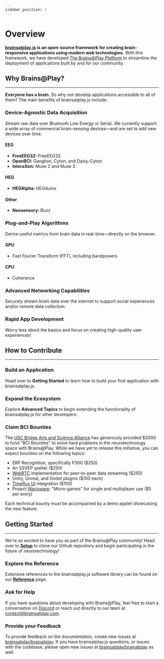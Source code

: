 ```yaml
---
sidebar_position: 1
---
```


# Overview
**[brainsatplay.js](https://github.com/brainsatplay/brainsatplay) is an open-source framework for creating brain-responsive applications using modern web technologies.** With this framework, we have developed [The Brains@Play Platform](https://app.brainsatplay.com) to streamline the deployment of applications built by and for our community.

## Why Brains@Play?
---

**Everyone has a brain.** So why not develop applications accessible to all of them? The main benefits of brainsatplay.js include:

### Device-Agnostic Data Acquisition
Stream raw data over Bluetooth Low Energy or Serial. We currently support a wide array of commercial brain-sensing devices—and are set to add new devices over time.

#### EEG
- **FreeEEG32:** FreeEEG32
- **OpenBCI:** Ganglion, Cyton, and Daisy-Cyton
- **InteraXon:** Muse 2 and Muse S

#### HEG
- **HEGAlpha:** HEGduino

#### Other
- **Neosensory:** Buzz

### Plug-and-Play Algorithms
Derive useful metrics from brain data in real-time—directly on the browser.

#### GPU
- Fast Fourier Transform (FFT), including bandpowers

#### CPU
- Coherence

### Advanced Networking Capabilities
Securely stream brain data over the internet to support social experiences and/or remote data collection. 

### Rapid App Development
Worry less about the basics and focus on creating high-quality user experiences!

## How to Contribute
---

### Build an Application
Head over to **Getting Started** to learn how to build your first application with brainsatplay.js.

### Expand the Ecosystem 
Explore **Advanced Topics** to begin extending the functionality of brainsatplay.js for other developers.

### Claim BCI Bounties
The [USC Bridge Arts and Science Alliance](https://uscbasa.wixsite.com/mysite) has generously provided $2000 to fund "BCI Bounties" to solve hard problems in the neurotechnology space with Brains@Play. While we have yet to release this initiative, you can expect bounties on the following topics:

- ERP Recognition, specifically P300 ($250)
- An SSVEP speller ($250)
- [WebRTC](https://webrtc.org/) implementation for peer-to-peer data streaming ($250)
- Unity, Unreal, and Godot plugins ($100 each)
- [Timeflux UI](https://github.com/timeflux/timeflux_ui) integration ($100)
- Project [Warioware](https://www.youtube.com/watch?v=tdyq57OCXn8): "Micro-games" for single and multiplayer use ($5 per entry)

Each technical bounty must be accompanied by a demo applet showcasing the new feature.

## Getting Started
---

We're so excited to have you as part of the Brains@Play community! Head over to [**Setup**](./getting-started/setup) to clone our Github repository and begin participating in the future of neurotechnology!

### Explore the Reference
Extensive references to the brainsatplay.js software library can be found on our [**Reference**](./reference) page.

### Ask for Help
If you have questions about developing with Brains@Play, feel free to start a conversation on [Discord](https://discord.gg/tQ8P79tw8j) or reach out directly to our team at [contact@brainsatplay.com](mailto:contact@brainsatplay.com).

### Provide your Feedback
To provide feedback on the documentation, create new issues at [brainsatplay/brainatplay](https://github.com/brainsatplay/brainsatplay). If you have brainsatplay.js questions, or issues with the codebase, please open new issues at [brainsatplay/brainatplay](https://github.com/brainsatplay/brainsatplay) as well.